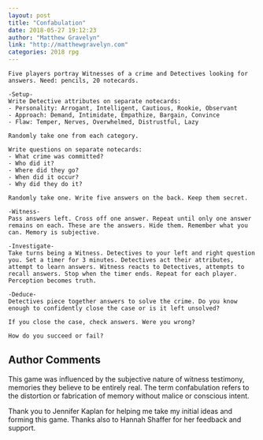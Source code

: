 ```yaml
---
layout: post
title: "Confabulation"
date: 2018-05-27 19:12:23
author: "Matthew Gravelyn"
link: "http://matthewgravelyn.com"
categories: 2018 rpg
---
```

```
Five players portray Witnesses of a crime and Detectives looking for answers. Need: pencils, 20 notecards.

-Setup-
Write Detective attributes on separate notecards:
- Personality: Arrogant, Intelligent, Cautious, Rookie, Observant
- Approach: Demand, Intimidate, Empathize, Bargain, Convince
- Flaw: Temper, Nerves, Overwhelmed, Distrustful, Lazy

Randomly take one from each category.

Write questions on separate notecards:
- What crime was committed?
- Who did it?
- Where did they go?
- When did it occur?
- Why did they do it?

Randomly take one. Write five answers on the back. Keep them secret.

-Witness-
Pass answers left. Cross off one answer. Repeat until only one answer remains on each. These are the answers. Hide them. Remember what you can. Memory is subjective.

-Investigate-
Take turns being a Witness. Detectives to your left and right question you. Set a timer for 3 minutes. Detectives act their attributes, attempt to learn answers. Witness reacts to Detectives, attempts to recall answers. Stop when the timer ends. Repeat for each player. Perception becomes truth.

-Deduce-
Detectives piece together answers to solve the crime. Do you know enough to confidently close the case or is it left unsolved?

If you close the case, check answers. Were you wrong?

How do you succeed or fail?
```
## Author Comments 

This game was influenced by the subjective nature of witness testimony, memories they believe to be entirely real. The term confabulation refers to the distortion or fabrication of memory without malice or conscious intent. 

Thank you to Jennifer Kaplan for helping me take my initial ideas and forming this game. Thanks also to Hannah Shaffer for her feedback and support. 
